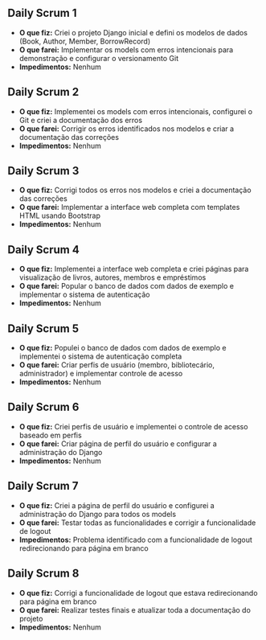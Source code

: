 ## Daily Scrum 1
- **O que fiz:** Criei o projeto Django inicial e defini os modelos de dados (Book, Author, Member, BorrowRecord)
- **O que farei:** Implementar os models com erros intencionais para demonstração e configurar o versionamento Git
- **Impedimentos:** Nenhum

## Daily Scrum 2
- **O que fiz:** Implementei os models com erros intencionais, configurei o Git e criei a documentação dos erros
- **O que farei:** Corrigir os erros identificados nos modelos e criar a documentação das correções
- **Impedimentos:** Nenhum

## Daily Scrum 3
- **O que fiz:** Corrigi todos os erros nos modelos e criei a documentação das correções
- **O que farei:** Implementar a interface web completa com templates HTML usando Bootstrap
- **Impedimentos:** Nenhum

## Daily Scrum 4
- **O que fiz:** Implementei a interface web completa e criei páginas para visualização de livros, autores, membros e empréstimos
- **O que farei:** Popular o banco de dados com dados de exemplo e implementar o sistema de autenticação
- **Impedimentos:** Nenhum

## Daily Scrum 5
- **O que fiz:** Populei o banco de dados com dados de exemplo e implementei o sistema de autenticação completa
- **O que farei:** Criar perfis de usuário (membro, bibliotecário, administrador) e implementar controle de acesso
- **Impedimentos:** Nenhum

## Daily Scrum 6
- **O que fiz:** Criei perfis de usuário e implementei o controle de acesso baseado em perfis
- **O que farei:** Criar página de perfil do usuário e configurar a administração do Django
- **Impedimentos:** Nenhum

## Daily Scrum 7
- **O que fiz:** Criei a página de perfil do usuário e configurei a administração do Django para todos os models
- **O que farei:** Testar todas as funcionalidades e corrigir a funcionalidade de logout
- **Impedimentos:** Problema identificado com a funcionalidade de logout redirecionando para página em branco

## Daily Scrum 8
- **O que fiz:** Corrigi a funcionalidade de logout que estava redirecionando para página em branco
- **O que farei:** Realizar testes finais e atualizar toda a documentação do projeto
- **Impedimentos:** Nenhum